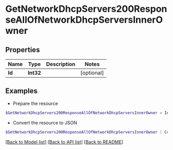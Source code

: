 # GetNetworkDhcpServers200ResponseAllOfNetworkDhcpServersInnerOwner
## Properties

Name | Type | Description | Notes
------------ | ------------- | ------------- | -------------
**Id** | **Int32** |  | [optional] 

## Examples

- Prepare the resource
```powershell
$GetNetworkDhcpServers200ResponseAllOfNetworkDhcpServersInnerOwner = Initialize-PSOpenAPIToolsGetNetworkDhcpServers200ResponseAllOfNetworkDhcpServersInnerOwner  -Id null
```

- Convert the resource to JSON
```powershell
$GetNetworkDhcpServers200ResponseAllOfNetworkDhcpServersInnerOwner | ConvertTo-JSON
```

[[Back to Model list]](../README.md#documentation-for-models) [[Back to API list]](../README.md#documentation-for-api-endpoints) [[Back to README]](../README.md)


